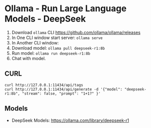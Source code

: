 # Ollama - Run Large Language Models - DeepSeek

1. Download `ollama` CLI https://github.com/ollama/ollama/releases
2. In One CLI window start server: `ollama serve`
3. In Another CLI window:
4. Download model: `ollama pull deepseek-r1:8b`
5. Run model: `ollama run deepseek-r1:8b`
6. Chat with model.


## CURL
```
curl http://127.0.0.1:11434/api/tags
curl http://127.0.0.1:11434/api/generate -d '{"model": "deepseek-r1:8b", "stream": false, "prompt": "1+1?" }'
```

## Models
* DeepSeek Models: https://ollama.com/library/deepseek-r1
